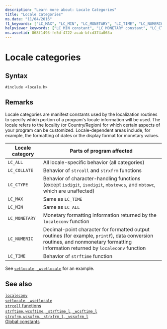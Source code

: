 ```yaml
---
description: "Learn more about: Locale Categories"
title: "Locale Categories"
ms.date: "11/04/2016"
f1_keywords: ["LC_MAX", "LC_MIN", "LC_MONETARY", "LC_TIME", "LC_NUMERIC", "LC_COLLATE", "LC_CTYPE", "LC_ALL"]
helpviewer_keywords: ["LC_MIN constant", "LC_MONETARY constant", "LC_CTYPE constant", "locale constants", "LC_MAX constant", "LC_ALL constant", "LC_TIME constant", "LC_NUMERIC constant", "LC_COLLATE constant"]
ms.assetid: 868f1493-fe5d-4722-acab-bfcd374a063a
---
```

# Locale categories

## Syntax

```
#include <locale.h>
```

## Remarks

Locale categories are manifest constants used by the localization routines to specify which portion of a program's locale information will be used. The locale refers to the locality (or Country/Region) for which certain aspects of your program can be customized. Locale-dependent areas include, for example, the formatting of dates or the display format for monetary values.

|Locale category|Parts of program affected|
|---------------------|-------------------------------|
|`LC_ALL`|All locale-specific behavior (all categories)|
|`LC_COLLATE`|Behavior of `strcoll` and `strxfrm` functions|
|`LC_CTYPE`|Behavior of character-handling functions (except `isdigit`, `isxdigit`, `mbstowcs`, and `mbtowc`, which are unaffected)|
|`LC_MAX`|Same as `LC_TIME`|
|`LC_MIN`|Same as `LC_ALL`|
|`LC_MONETARY`|Monetary formatting information returned by the `localeconv` function|
|`LC_NUMERIC`|Decimal-point character for formatted output routines (for example, `printf`), data conversion routines, and nonmonetary formatting information returned by `localeconv` function|
|`LC_TIME`|Behavior of `strftime` function|

See [`setlocale`, `_wsetlocale`](./reference/setlocale-wsetlocale.md) for an example.

## See also

[`localeconv`](./reference/localeconv.md)\
[`setlocale`, `_wsetlocale`](./reference/setlocale-wsetlocale.md)\
[`strcoll` functions](./strcoll-functions.md)\
[`strftime`, `wcsftime`, `_strftime_l`, `_wcsftime_l`](./reference/strftime-wcsftime-strftime-l-wcsftime-l.md)\
[`strxfrm`, `wcsxfrm`, `_strxfrm_l`, `_wcsxfrm_l`](./reference/strxfrm-wcsxfrm-strxfrm-l-wcsxfrm-l.md)\
[Global constants](./global-constants.md)
